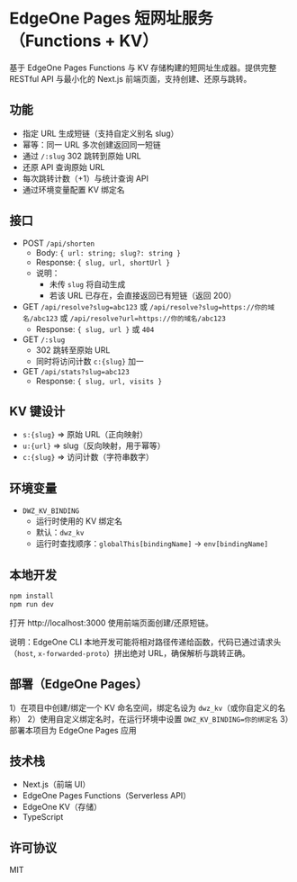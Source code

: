 # EdgeOne Pages 短网址服务（Functions + KV）

基于 EdgeOne Pages Functions 与 KV 存储构建的短网址生成器。提供完整 RESTful API 与最小化的 Next.js 前端页面，支持创建、还原与跳转。

## 功能
- 指定 URL 生成短链（支持自定义别名 slug）
- 幂等：同一 URL 多次创建返回同一短链
- 通过 `/:slug` 302 跳转到原始 URL
- 还原 API 查询原始 URL
- 每次跳转计数（+1）与统计查询 API
- 通过环境变量配置 KV 绑定名

## 接口
- POST `/api/shorten`
  - Body: `{ url: string; slug?: string }`
  - Response: `{ slug, url, shortUrl }`
  - 说明：
    - 未传 `slug` 将自动生成
    - 若该 URL 已存在，会直接返回已有短链（返回 200）
- GET `/api/resolve?slug=abc123` 或 `/api/resolve?slug=https://你的域名/abc123` 或 `/api/resolve?url=https://你的域名/abc123`
  - Response: `{ slug, url }` 或 `404`
- GET `/:slug`
  - 302 跳转至原始 URL
  - 同时将访问计数 `c:{slug}` 加一
- GET `/api/stats?slug=abc123`
  - Response: `{ slug, url, visits }`

## KV 键设计
- `s:{slug}` => 原始 URL（正向映射）
- `u:{url}`  => slug（反向映射，用于幂等）
- `c:{slug}` => 访问计数（字符串数字）

## 环境变量
- `DWZ_KV_BINDING`
  - 运行时使用的 KV 绑定名
  - 默认：`dwz_kv`
  - 运行时查找顺序：`globalThis[bindingName]` -> `env[bindingName]`

## 本地开发
```bash
npm install
npm run dev
```
打开 http://localhost:3000 使用前端页面创建/还原短链。

说明：EdgeOne CLI 本地开发可能将相对路径传递给函数，代码已通过请求头（`host`, `x-forwarded-proto`）拼出绝对 URL，确保解析与跳转正确。

## 部署（EdgeOne Pages）
1）在项目中创建/绑定一个 KV 命名空间，绑定名设为 `dwz_kv`（或你自定义的名称）
2）使用自定义绑定名时，在运行环境中设置 `DWZ_KV_BINDING=你的绑定名`
3）部署本项目为 EdgeOne Pages 应用

## 技术栈
- Next.js（前端 UI）
- EdgeOne Pages Functions（Serverless API）
- EdgeOne KV（存储）
- TypeScript

## 许可协议
MIT
